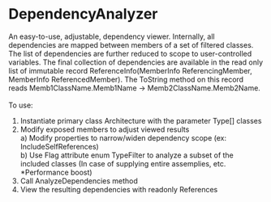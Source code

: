 # DependencyAnalyzer

An easy-to-use, adjustable, dependency viewer. Internally, all dependencies are mapped between members of a set of filtered classes.
The list of dependencies are further reduced to scope to user-controlled variables. The final collection of dependencies are available in the read only list of immutable record
ReferenceInfo(MemberInfo ReferencingMember, MemberInfo ReferencedMember). The ToString method on this record reads Memb1ClassName.Memb1Name -> Memb2ClassName.Memb2Name.\
\
To use:
1) Instantiate primary class Architecture with the parameter Type[] classes
2) Modify exposed members to adjust viewed results\
    a) Modify properties to narrow/widen dependency scope (ex: IncludeSelfReferences)\
    b) Use Flag attribute enum TypeFilter to analyze a subset of the included classes (In case of supplying entire assemplies, etc.  *Performance boost)
3) Call AnalyzeDependencies method
4) View the resulting dependencies with readonly References
    

